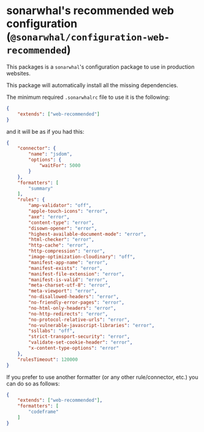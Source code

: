 # sonarwhal's recommended web configuration (`@sonarwhal/configuration-web-recommended`)

This packages is a `sonarwhal`'s configuration package to use in production
websites.

This package will automatically install all the missing dependencies.

The minimum required `.sonarwhalrc` file to use it is the following:

```json
{
    "extends": ["web-recommended"]
}
```
and it will be as if you had this:

```json
{
    "connector": {
        "name": "jsdom",
        "options": {
            "waitFor": 5000
        }
    },
    "formatters": [
        "summary"
    ],
    "rules": {
        "amp-validator": "off",
        "apple-touch-icons": "error",
        "axe": "error",
        "content-type": "error",
        "disown-opener": "error",
        "highest-available-document-mode": "error",
        "html-checker": "error",
        "http-cache": "error",
        "http-compression": "error",
        "image-optimization-cloudinary": "off",
        "manifest-app-name": "error",
        "manifest-exists": "error",
        "manifest-file-extension": "error",
        "manifest-is-valid": "error",
        "meta-charset-utf-8": "error",
        "meta-viewport": "error",
        "no-disallowed-headers": "error",
        "no-friendly-error-pages": "error",
        "no-html-only-headers": "error",
        "no-http-redirects": "error",
        "no-protocol-relative-urls": "error",
        "no-vulnerable-javascript-libraries": "error",
        "ssllabs": "off",
        "strict-transport-security": "error",
        "validate-set-cookie-header": "error",
        "x-content-type-options": "error"
    },
    "rulesTimeout": 120000
}
```

If you prefer to use another formatter (or any other rule/connector, etc.) you
can do so as follows:

```json
{
    "extends": ["web-recommended"],
    "formatters": [
        "codeframe"
    ]
}
```
